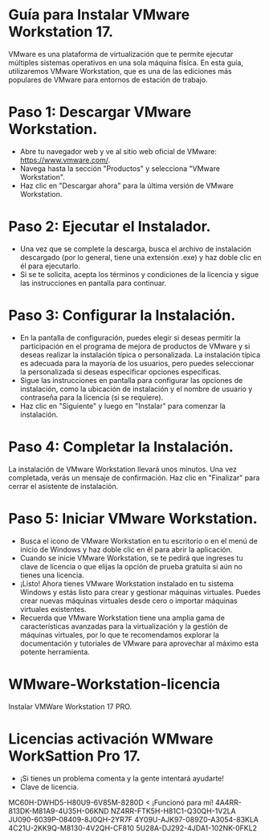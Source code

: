 
# Guía para Instalar VMware Workstation 17.

VMware es una plataforma de virtualización que te permite ejecutar múltiples sistemas operativos en una sola máquina física. En esta guía, utilizaremos VMware Workstation, 
que es una de las ediciones más populares de VMware para entornos de estación de trabajo.

# Paso 1: Descargar VMware Workstation.

* Abre tu navegador web y ve al sitio web oficial de VMware: https://www.vmware.com/.
* Navega hasta la sección "Productos" y selecciona "VMware Workstation".
* Haz clic en "Descargar ahora" para la última versión de VMware Workstation.

# Paso 2: Ejecutar el Instalador. 

* Una vez que se complete la descarga, busca el archivo de instalación descargado (por lo general, tiene una extensión .exe) y haz doble clic en él para ejecutarlo.
* Si se te solicita, acepta los términos y condiciones de la licencia y sigue las instrucciones en pantalla para continuar.

# Paso 3: Configurar la Instalación.

* En la pantalla de configuración, puedes elegir si deseas permitir la participación en el programa de mejora de productos de VMware y si deseas realizar la instalación típica o 
personalizada. La instalación típica es adecuada para la mayoría de los usuarios, pero puedes seleccionar la personalizada si deseas especificar opciones específicas.
* Sigue las instrucciones en pantalla para configurar las opciones de instalación, como la ubicación de instalación y el nombre de usuario y contraseña para la licencia (si se requiere).
* Haz clic en "Siguiente" y luego en "Instalar" para comenzar la instalación.

# Paso 4: Completar la Instalación.

La instalación de VMware Workstation llevará unos minutos. Una vez completada, verás un mensaje de confirmación. Haz clic en "Finalizar" para cerrar el asistente de instalación.

# Paso 5: Iniciar VMware Workstation.

* Busca el icono de VMware Workstation en tu escritorio o en el menú de inicio de Windows y haz doble clic en él para abrir la aplicación.
* Cuando se inicie VMware Workstation, se te pedirá que ingreses tu clave de licencia o que elijas la opción de prueba gratuita si aún no tienes una licencia.
* ¡Listo! Ahora tienes VMware Workstation instalado en tu sistema Windows y estás listo para crear y gestionar máquinas virtuales. Puedes crear nuevas máquinas virtuales desde cero o
  importar máquinas virtuales existentes.
* Recuerda que VMware Workstation tiene una amplia gama de características avanzadas para la virtualización y la gestión de máquinas virtuales, por lo que te recomendamos explorar la
  documentación y tutoriales de VMware para aprovechar al máximo esta potente herramienta.

# WMware-Workstation-licencia
Instalar VMWare Workstation 17 PRO.

# Licencias activación WMware WorkSattion Pro 17.

* ¡Si tienes un problema comenta y la gente intentará ayudarte!
* Clave de licencia.

MC60H-DWHD5-H80U9-6V85M-8280D < ¡Funcionó para mí!
4A4RR-813DK-M81A9-4U35H-06KND
NZ4RR-FTK5H-H81C1-Q30QH-1V2LA
JU090-6039P-08409-8J0QH-2YR7F
4Y09U-AJK97-089Z0-A3054-83KLA
4C21U-2KK9Q-M8130-4V2QH-CF810
5U28A-DJ292-4JDA1-102NK-0FKL2


